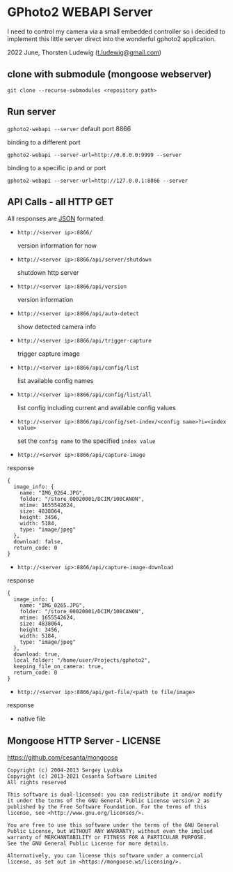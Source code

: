 # GPhoto2 WEBAPI Server

I need to control my camera via a small embedded controller so i decided to implement this little server direct into the wonderful gphoto2 application. 

2022 June, Thorsten Ludewig (t.ludewig@gmail.com)

## clone with submodule (mongoose webserver)

`git clone --recurse-submodules <repository path>` 

## Run server

`gphoto2-webapi --server` default port 8866

binding to a different port 

`gphoto2-webapi --server-url=http://0.0.0.0:9999 --server`

binding to a specific ip and or port

`gphoto2-webapi --server-url=http://127.0.0.1:8866 --server`

## API Calls - all HTTP GET

All responses are [JSON](https://json.org) formated.

- `http://<server ip>:8866/` 

   version information for now

- `http://<server ip>:8866/api/server/shutdown` 

  shutdown http server

- `http://<server ip>:8866/api/version` 

  version information

- `http://<server ip>:8866/api/auto-detect` 

  show detected camera info

- `http://<server ip>:8866/api/trigger-capture` 

  trigger capture image

- `http://<server ip>:8866/api/config/list` 

  list available config names

- `http://<server ip>:8866/api/config/list/all` 

  list config including current and available config values

- `http://<server ip>:8866/api/config/set-index/<config name>?i=<index value>` 

  set the `config name` to the specified `index value` 

- `http://<server ip>:8866/api/capture-image`

response

```jsonc
{
  image_info: {
    name: "IMG_0264.JPG",
    folder: "/store_00020001/DCIM/100CANON",
    mtime: 1655542624,
    size: 4838064,
    height: 3456,
    width: 5184,
    type: "image/jpeg"
  },
  download: false,
  return_code: 0
}
```

- `http://<server ip>:8866/api/capture-image-download` 

response

```jsonc
{
  image_info: {
    name: "IMG_0265.JPG",
    folder: "/store_00020001/DCIM/100CANON",
    mtime: 1655542624,
    size: 4838064,
    height: 3456,
    width: 5184,
    type: "image/jpeg"
  },
  download: true,
  local_folder: "/home/user/Projects/gphoto2",
  keeping_file_on_camera: true,
  return_code: 0
}
```

- `http://<server ip>:8866/api/get-file/<path to file/image>` 

response 
- native file


## Mongoose HTTP Server - LICENSE

https://github.com/cesanta/mongoose


```
Copyright (c) 2004-2013 Sergey Lyubka
Copyright (c) 2013-2021 Cesanta Software Limited
All rights reserved

This software is dual-licensed: you can redistribute it and/or modify
it under the terms of the GNU General Public License version 2 as
published by the Free Software Foundation. For the terms of this
license, see <http://www.gnu.org/licenses/>.

You are free to use this software under the terms of the GNU General
Public License, but WITHOUT ANY WARRANTY; without even the implied
warranty of MERCHANTABILITY or FITNESS FOR A PARTICULAR PURPOSE.
See the GNU General Public License for more details.

Alternatively, you can license this software under a commercial
license, as set out in <https://mongoose.ws/licensing/>.
```
